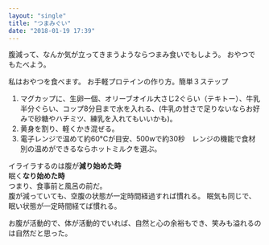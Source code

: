 ```yaml
---
layout: "single"
title: "つまみぐい"
date: "2018-01-19 17:39"
---
```


腹減って、なんか気が立ってきまうようならつまみ食いでもしよう。
おやつでもたべよう。

私はおやつを食べます。
お手軽プロテインの作り方。簡単３ステップ
1. マグカップに、生卵一個、オリーブオイル大さじ2ぐらい（テキトー）、牛乳半分ぐらい、コップ8分目まで水を入れる、(牛乳の甘さで足りないならお好みで砂糖やハチミツ、練乳を入れてもいいかも)。
2. 黄身を割り、軽くかき混ぜる。
3. 電子レンジで温めて約60°Cが目安、500wで約30秒　レンジの機能で食材別の温めができるならホットミルクを選ぶ。

イライラするのは腹が**減り始めた時**  
眠く**なり始めた時**  
つまり、食事前と風呂の前だ。  
腹が減っていても、空腹の状態が一定時間経過すれば慣れる。
眠気も同じで、眠い状態が一定時間経てば慣れる。

お腹が活動的で、体が活動的でいれば、自然と心の余裕もでき、笑みも溢れるのは自然だと思った。
